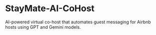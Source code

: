 # StayMate-AI-CoHost
AI-powered virtual co-host that automates guest messaging for Airbnb hosts using GPT and Gemini models.
